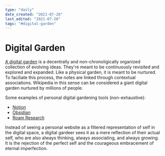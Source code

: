```yaml
---
type: "daily"
date_created: "2021-07-28"
last_edited: "2021-07-28"
tags: "#digital-garden"
---
```

# Digital Garden 

[A digital garden](https://maggieappleton.com/garden-history) is a decentrally and non-chronoligically organized collection of evolving ideas. They're meant to be continuously revisited and explored and expanded. Like a physical garden, it is meant to be nurtured. To faciliate this process, the notes are linked through contextual associations. Wikipedia in this sense can be considered a giant digital garden nurtured by millions of people.

Some examples of personal digital gardening tools (non-exhaustive):

- [Notion](https://www.notion.so/)
- [Obsidian](https://obsidian.md/)
- [Roam Research](https://roamresearch.com/)

Instead of seeing a personal website as a filtered representation of self in the digital space, a digital gardeer sees it as a mere reflection of their actual self, who are also always thinking, always associating, and always growing. It is the rejection of the perfect self and the courageous embracement of eternal imperfection. 